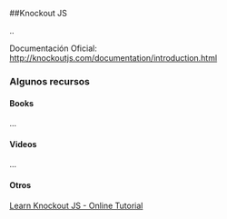 ##Knockout JS

..

Documentación Oficial: http://knockoutjs.com/documentation/introduction.html
### Algunos recursos

#### Books
...

#### Videos
...

#### Otros
[Learn Knockout JS - Online Tutorial](http://learn.knockoutjs.com/)